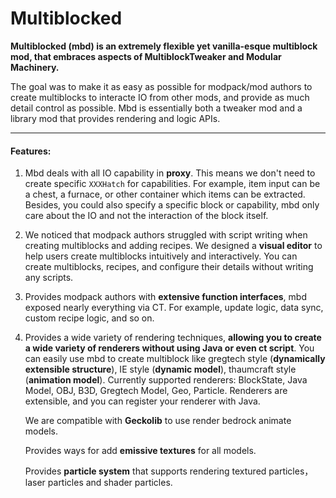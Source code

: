# Multiblocked

**Multiblocked (mbd) is an extremely flexible yet vanilla-esque multiblock mod, that embraces aspects of MultiblockTweaker and Modular Machinery.**

The goal was to make it as easy as possible for modpack/mod authors to create multiblocks to interacte IO from other mods, and provide as much detail control as possible. Mbd is essentially both a tweaker mod and a library mod that provides rendering and logic APIs.

------

#### Features:

1. Mbd deals with all IO capability in **proxy**. This means we don't need to create specific `XXXHatch` for capabilities. For example, item input can be a chest, a furnace, or other container  which items can be extracted. Besides, you could also specify a specific block or capability, mbd only care about the IO and not the interaction of the block itself.

2. We noticed that modpack authors struggled with script writing when creating multiblocks and adding recipes. We designed a **visual editor** to help users create multiblocks intuitively and interactively. You can create multiblocks, recipes, and configure their details without writing any scripts.  

3. Provides modpack authors with **extensive function interfaces**, mbd exposed nearly everything via CT. For example, update logic, data sync, custom recipe logic, and so on.

4. Provides a wide variety of rendering techniques, **allowing you to create a wide variety of renderers without using Java or even ct script**. You can easily use mbd to create multiblock like gregtech style (**dynamically extensible structure**), IE style (**dynamic model**), thaumcraft style (**animation model**). Currently supported renderers: BlockState, Java Model, OBJ, B3D, Gregtech Model, Geo, Particle.  Renderers are extensible, and you can register your renderer with Java.

   We are compatible with **Geckolib** to use render bedrock animate models.  

   Provides ways for add **emissive textures** for all models.  

   Provides **particle system** that supports rendering textured particles，laser particles and shader particles.  
